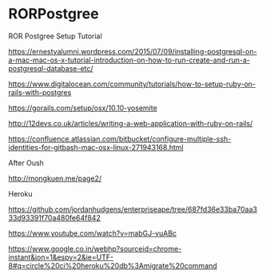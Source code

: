 # RORPostgree
ROR Postgree Setup Tutorial

https://ernestyalumni.wordpress.com/2015/07/09/installing-postgresql-on-a-mac-mac-os-x-tutorial-introduction-on-how-to-run-create-and-run-a-postgresql-database-etc/


https://www.digitalocean.com/community/tutorials/how-to-setup-ruby-on-rails-with-postgres

https://gorails.com/setup/osx/10.10-yosemite

http://12devs.co.uk/articles/writing-a-web-application-with-ruby-on-rails/


https://confluence.atlassian.com/bitbucket/configure-multiple-ssh-identities-for-gitbash-mac-osx-linux-271943168.html


After Oush

http://mongkuen.me/page2/


Heroku

https://github.com/jordanhudgens/enterpriseape/tree/687fd36e33ba70aa333d93391f70a480fe64f842

https://www.youtube.com/watch?v=mabGJ-vuABc

https://www.google.co.in/webhp?sourceid=chrome-instant&ion=1&espv=2&ie=UTF-8#q=circle%20ci%20heroku%20db%3Amigrate%20command



